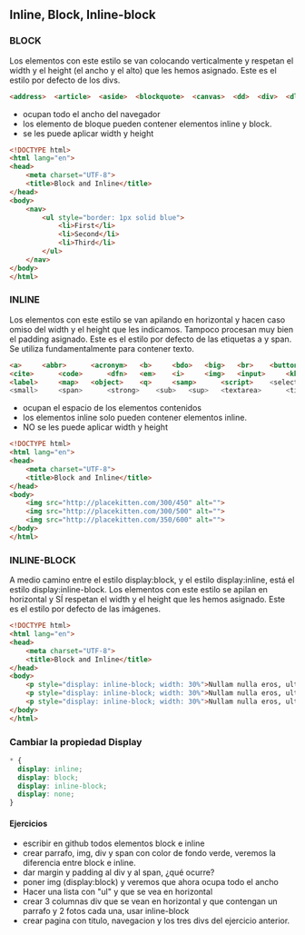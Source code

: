## Inline, Block, Inline-block



### BLOCK
Los elementos con este estilo se van colocando verticalmente y respetan el width y el height (el ancho y el alto) que les hemos asignado. Este es el estilo por defecto de los divs.
```html
<address>  <article>  <aside>  <blockquote>  <canvas>  <dd>  <div>  <dl>  <dt>  <fieldset>  <figcaption>  <figure>  <footer>  <form>  <h1>  -<h6>  <header>  <hr>  <li>  <main>  <nav>  <noscript>  <ol>  <output>  <p>  <pre>  <section>  <table>  <tfoot>  <ul>  <video>  
```
- ocupan todo el ancho del navegador
- los elemento de bloque pueden contener elementos inline y block.
- se les puede aplicar width y height
```html
<!DOCTYPE html>
<html lang="en">
<head>
    <meta charset="UTF-8">
    <title>Block and Inline</title>
</head>
<body>
    <nav>
        <ul style="border: 1px solid blue">
            <li>First</li>
            <li>Second</li>
            <li>Third</li>
        </ul>
    </nav>
</body>
</html>
```

### INLINE
Los elementos con este estilo se van apilando en horizontal y hacen caso omiso del width y el height que les indicamos. Tampoco procesan muy bien el padding asignado. Este es el estilo por defecto de las etiquetas a y span. Se utiliza fundamentalmente para contener texto.
```html
<a>     <abbr>      <acronym>   <b>     <bdo>   <big>   <br>    <button>  
<cite>      <code>      <dfn>   <em>    <i>     <img>   <input>     <kbd>  
<label>     <map>   <object>    <q>     <samp>      <script>    <select>  
<small>     <span>      <strong>    <sub>   <sup>   <textarea>      <time>      <tt>    <var>  
```
- ocupan el espacio de los elementos contenidos
- los elementos inline solo pueden contener elementos inline.
- NO se les puede aplicar width y height
```html
<!DOCTYPE html>
<html lang="en">
<head>
    <meta charset="UTF-8">
    <title>Block and Inline</title>
</head>
<body>
    <img src="http://placekitten.com/300/450" alt="">
    <img src="http://placekitten.com/300/500" alt="">
    <img src="http://placekitten.com/350/600" alt="">
</body>
</html>
```

### INLINE-BLOCK
A medio camino entre el estilo display:block, y el estilo display:inline, está el estilo display:inline-block. Los elementos con este estilo se apilan en horizontal y SÍ respetan el width y el height que les hemos asignado. Este es el estilo por defecto de las imágenes.

```html
<!DOCTYPE html>
<html lang="en">
<head>
    <meta charset="UTF-8">
    <title>Block and Inline</title>
</head>
<body>
    <p style="display: inline-block; width: 30%">Nullam nulla eros, ultricies sit amet, nonummy id, imperdiet feugiat, pede. Nullam nulla eros, ultricies sit amet, nonummy id, imperdiet feugiat, pede. Nullam nulla eros, ultricies sit amet, nonummy id, imperdiet feugiat, pede. Nullam nulla eros, ultricies sit amet, nonummy id, imperdiet feugiat, pede.</p>
    <p style="display: inline-block; width: 30%">Nullam nulla eros, ultricies sit amet, nonummy id, imperdiet feugiat, pede. Nullam nulla eros, ultricies sit amet, nonummy id, imperdiet feugiat, pede.</p>
    <p style="display: inline-block; width: 30%">Nullam nulla eros, ultricies sit amet, nonummy id, imperdiet feugiat, pede. Nullam nulla eros, ultricies sit amet, nonummy id, imperdiet feugiat, pede. Nullam nulla eros, ultricies sit amet, nonummy id, imperdiet feugiat, pede. Nullam nulla eros, ultricies sit amet, nonummy id, imperdiet feugiat, pede. Nullam nulla eros, ultricies sit amet, nonummy id, imperdiet feugiat, pede. Nullam nulla eros, ultricies sit amet, nonummy id, imperdiet feugiat, pede.</p>
</body>
</html>
```

### Cambiar la propiedad Display
```css
* {
  display: inline;
  display: block;
  display: inline-block;
  display: none;
}
```

#### Ejercicios
  - escribir en github todos elementos block e inline
  - crear parrafo, img, div y span con color de fondo verde, veremos la diferencia entre block e inline.
  - dar margin y padding al div y al span, ¿qué ocurre?
  - poner img (display:block) y veremos que ahora ocupa todo el ancho
  - Hacer una lista con "ul" y que se vea en horizontal
  - crear 3 columnas div que se vean en horizontal y que contengan un parrafo y 2 fotos cada una, usar inline-block
  - crear pagina con titulo, navegacion y los tres divs del ejercicio anterior.
  




